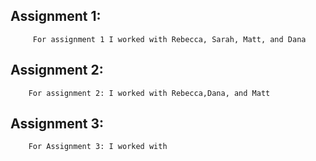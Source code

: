 
## Assignment 1:
         For assignment 1 I worked with Rebecca, Sarah, Matt, and Dana
         



## Assignment 2:
        For assignment 2: I worked with Rebecca,Dana, and Matt



## Assignment 3:
        For Assignment 3: I worked with
